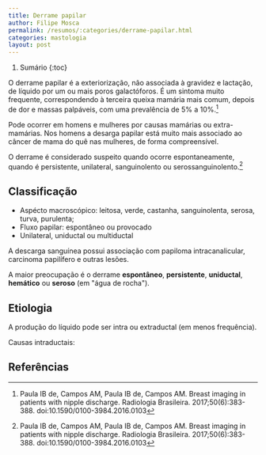 ```yaml
---
title: Derrame papilar
author: Filipe Mosca
permalink: /resumos/:categories/derrame-papilar.html
categories: mastologia
layout: post
---
```


1. Sumário
{:toc}

O  derrame  papilar é a exteriorização, não associada à gravidez e lactação, de líquido por um ou mais poros galactóforos. É  um  sintoma  muito  frequente, correspondendo à terceira queixa mamária mais comum, depois de dor e massas palpáveis, com uma prevalência de 5%  a  10%.[^1]

Pode ocorrer em homens e mulheres por causas mamárias ou extra-mamárias. Nos homens a desarga papilar está muito mais associado ao câncer de mama do quê nas mulheres, de forma compreensível.

O derrame é considerado  suspeito  quando  ocorre espontaneamente,  quando  é  persistente,  unilateral,  sanguinolento ou serossanguinolento.[^1]

## Classificação

- Aspécto macroscópico: leitosa, verde, castanha, sanguinolenta, serosa, turva, purulenta;
- Fluxo papilar: espontâneo ou provocado
- Unilateral, uniductal ou multiductal

A descarga sanguínea possui associação com papiloma intracanalicular, carcinoma papilífero e outras lesões. 

A maior preocupação é o derrame __espontâneo__, __persistente__, __uniductal__, __hemático__ ou __seroso__ (em "água de rocha"). 

## Etiologia
A produção do líquido pode ser intra ou extraductal (em menos frequência). 

Causas intraductais:





## Referências
[^1]: Paula IB de, Campos AM, Paula IB de, Campos AM. Breast imaging in patients with nipple discharge. Radiologia Brasileira. 2017;50(6):383-388. doi:10.1590/0100-3984.2016.0103

